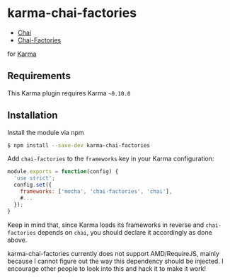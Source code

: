 karma-chai-factories
================

  * [Chai](http://chaijs.com)
  * [Chai-Factories](http://chaijs.com/plugins/chai-factories)

for [Karma](http://karma-runner.github.io)

Requirements
------------

This Karma plugin requires Karma `~0.10.0`

Installation
------------

Install the module via npm

```sh
$ npm install --save-dev karma-chai-factories
```

Add `chai-factories` to the `frameworks` key in your Karma configuration:

```js
module.exports = function(config) {
  'use strict';
  config.set({
    frameworks: ['mocha', 'chai-factories', 'chai'],
    #...
  });
}
```

Keep in mind that, since Karma loads its frameworks in reverse and `chai-factories` depends on `chai`, you should declare it accordingly as done above.

karma-chai-factories currently does not support AMD/RequireJS, mainly because I cannot figure out the way this dependency should be injected. I encourage other people to look into this and hack it to make it work!
